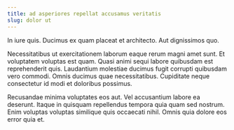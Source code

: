 ```yaml
---
title: ad asperiores repellat accusamus veritatis
slug: dolor ut
---
```


In iure quis. Ducimus ex quam placeat et architecto. Aut dignissimos quo.

Necessitatibus ut exercitationem laborum eaque rerum magni amet sunt. Et voluptatem voluptas est quam. Quasi animi sequi labore quibusdam est reprehenderit quis. Laudantium molestiae ducimus fugit corrupti quibusdam vero commodi. Omnis ducimus quae necessitatibus. Cupiditate neque consectetur id modi et doloribus possimus.

Recusandae minima voluptates eos aut. Vel accusantium labore ea deserunt. Itaque in quisquam repellendus tempora quia quam sed nostrum. Enim voluptas voluptas similique quis occaecati nihil. Omnis quia dolore eos error quia et.
